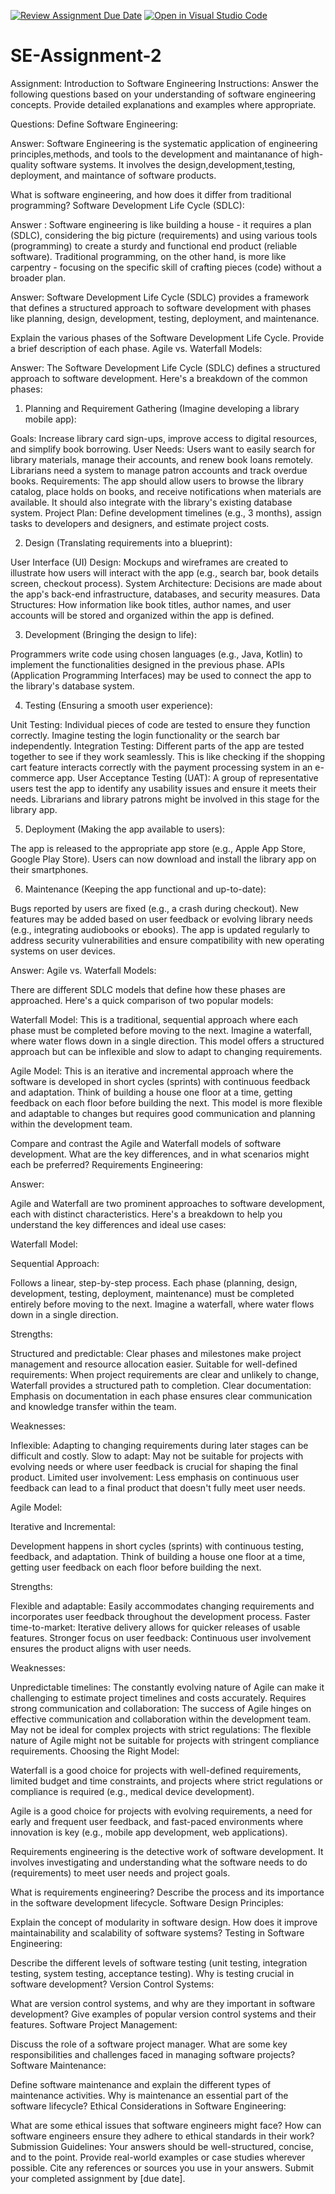 [![Review Assignment Due Date](https://classroom.github.com/assets/deadline-readme-button-24ddc0f5d75046c5622901739e7c5dd533143b0c8e959d652212380cedb1ea36.svg)](https://classroom.github.com/a/-ucQIGTc)
[![Open in Visual Studio Code](https://classroom.github.com/assets/open-in-vscode-718a45dd9cf7e7f842a935f5ebbe5719a5e09af4491e668f4dbf3b35d5cca122.svg)](https://classroom.github.com/online_ide?assignment_repo_id=15218434&assignment_repo_type=AssignmentRepo)
# SE-Assignment-2
Assignment: Introduction to Software Engineering
Instructions:
Answer the following questions based on your understanding of software engineering concepts. Provide detailed explanations and examples where appropriate.

Questions:
Define Software Engineering:

Answer: Software Engineering is the systematic application of  engineering principles,methods, and tools to the development and maintanance of high-quality software systems. It involves the design,development,testing, deployment, and maintance of software products. 

What is software engineering, and how does it differ from traditional programming?
Software Development Life Cycle (SDLC):

Answer : Software engineering is like building a house - it requires a plan (SDLC), considering the big picture (requirements) and using various tools (programming) to create a sturdy and functional end product (reliable software). Traditional programming, on the other hand, is more like carpentry - focusing on the specific skill of crafting pieces (code) without a broader plan.

Answer: Software Development Life Cycle (SDLC) provides a framework that defines a structured approach to software development with phases like planning, design, development, testing, deployment, and maintenance.


Explain the various phases of the Software Development Life Cycle. Provide a brief description of each phase.
Agile vs. Waterfall Models:


Answer: 
The Software Development Life Cycle (SDLC)  defines a structured approach to software development. Here's a breakdown of the common phases:
1. Planning and Requirement Gathering (Imagine developing a library mobile app):

Goals: Increase library card sign-ups, improve access to digital resources, and simplify book borrowing.
User Needs: Users want to easily search for library materials, manage their accounts, and renew book loans remotely. Librarians need a system to manage patron accounts and track overdue books.
Requirements: The app should allow users to browse the library catalog, place holds on books, and receive notifications when materials are available. It should also integrate with the library's existing database system.
Project Plan: Define development timelines (e.g., 3 months), assign tasks to developers and designers, and estimate project costs.

2. Design (Translating requirements into a blueprint):

User Interface (UI) Design: Mockups and wireframes are created to illustrate how users will interact with the app (e.g., search bar, book details screen, checkout process).
System Architecture: Decisions are made about the app's back-end infrastructure, databases, and security measures.
Data Structures: How information like book titles, author names, and user accounts will be stored and organized within the app is defined.

3. Development (Bringing the design to life):

Programmers write code using chosen languages (e.g., Java, Kotlin) to implement the functionalities designed in the previous phase.
APIs (Application Programming Interfaces) may be used to connect the app to the library's database system.

4. Testing (Ensuring a smooth user experience):

Unit Testing: Individual pieces of code are tested to ensure they function correctly. Imagine testing the login functionality or the search bar independently.
Integration Testing: Different parts of the app are tested together to see if they work seamlessly. This is like checking if the shopping cart feature interacts correctly with the payment processing system in an e-commerce app.
User Acceptance Testing (UAT): A group of representative users test the app to identify any usability issues and ensure it meets their needs. Librarians and library patrons might be involved in this stage for the library app.

5. Deployment (Making the app available to users):

The app is released to the appropriate app store (e.g., Apple App Store, Google Play Store).
Users can now download and install the library app on their smartphones.

6. Maintenance (Keeping the app functional and up-to-date):

Bugs reported by users are fixed (e.g., a crash during checkout).
New features may be added based on user feedback or evolving library needs (e.g., integrating audiobooks or ebooks).
The app is updated regularly to address security vulnerabilities and ensure compatibility with new operating systems on user devices.

Answer: Agile vs. Waterfall Models:

There are different SDLC models that define how these phases are approached. Here's a quick comparison of two popular models:

Waterfall Model: This is a traditional, sequential approach where each phase must be completed before moving to the next. Imagine a waterfall, where water flows down in a single direction. This model offers a structured approach but can be inflexible and slow to adapt to changing requirements.

Agile Model: This is an iterative and incremental approach where the software is developed in short cycles (sprints) with continuous feedback and adaptation.  Think of building a house one floor at a time, getting feedback on each floor before building the next. This model is more flexible and adaptable to changes but requires good communication and planning within the development team.



Compare and contrast the Agile and Waterfall models of software development. What are the key differences, and in what scenarios might each be preferred?
Requirements Engineering:


Answer:  

Agile and Waterfall are two prominent approaches to software development, each with distinct characteristics. Here's a breakdown to help you understand the key differences and ideal use cases:

Waterfall Model:

Sequential Approach: 

Follows a linear, step-by-step process. Each phase (planning, design, development, testing, deployment, maintenance) must be completed entirely before moving to the next. Imagine a waterfall, where water flows down in a single direction.

Strengths:

Structured and predictable: Clear phases and milestones make project management and resource allocation easier.
Suitable for well-defined requirements: When project requirements are clear and unlikely to change, Waterfall provides a structured path to completion.
Clear documentation: Emphasis on documentation in each phase ensures clear communication and knowledge transfer within the team.

Weaknesses:

Inflexible: Adapting to changing requirements during later stages can be difficult and costly.
Slow to adapt: May not be suitable for projects with evolving needs or where user feedback is crucial for shaping the final product.
Limited user involvement: Less emphasis on continuous user feedback can lead to a final product that doesn't fully meet user needs.

Agile Model:

Iterative and Incremental:

 Development happens in short cycles (sprints) with continuous testing, feedback, and adaptation. Think of building a house one floor at a time, getting user feedback on each floor before building the next.

Strengths:


Flexible and adaptable: Easily accommodates changing requirements and incorporates user feedback throughout the development process.
Faster time-to-market: Iterative delivery allows for quicker releases of usable features.
Stronger focus on user feedback: Continuous user involvement ensures the product aligns with user needs.

Weaknesses:


Unpredictable timelines: The constantly evolving nature of Agile can make it challenging to estimate project timelines and costs accurately.
Requires strong communication and collaboration: The success of Agile hinges on effective communication and collaboration within the development team.
May not be ideal for complex projects with strict regulations: The flexible nature of Agile might not be suitable for projects with stringent compliance requirements.
Choosing the Right Model:

Waterfall is a good choice for projects with well-defined requirements, limited budget and time constraints, and projects where strict regulations or compliance is required (e.g., medical device development).

Agile is a good choice for projects with evolving requirements, a need for early and frequent user feedback, and fast-paced environments where innovation is key (e.g., mobile app development, web applications).

Requirements engineering is the detective work of software development.  It involves  investigating and understanding what the software needs to do (requirements) to meet user needs and project goals. 


What is requirements engineering? Describe the process and its importance in the software development lifecycle.
Software Design Principles:

Explain the concept of modularity in software design. How does it improve maintainability and scalability of software systems?
Testing in Software Engineering:

Describe the different levels of software testing (unit testing, integration testing, system testing, acceptance testing). Why is testing crucial in software development?
Version Control Systems:

What are version control systems, and why are they important in software development? Give examples of popular version control systems and their features.
Software Project Management:

Discuss the role of a software project manager. What are some key responsibilities and challenges faced in managing software projects?
Software Maintenance:

Define software maintenance and explain the different types of maintenance activities. Why is maintenance an essential part of the software lifecycle?
Ethical Considerations in Software Engineering:

What are some ethical issues that software engineers might face? How can software engineers ensure they adhere to ethical standards in their work?
Submission Guidelines:
Your answers should be well-structured, concise, and to the point.
Provide real-world examples or case studies wherever possible.
Cite any references or sources you use in your answers.
Submit your completed assignment by [due date].
